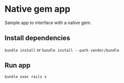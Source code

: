 # Native gem app

Sample app to interface with a native gem.

## Install dependencies

`bundle install` or `bundle install --path vendor/bundle`

## Run app

`bundle exec rails s`
